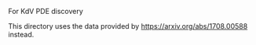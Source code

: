 For KdV PDE discovery

This directory uses the data provided by https://arxiv.org/abs/1708.00588 instead.

